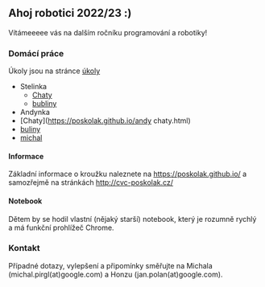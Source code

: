 ## Ahoj robotici 2022/23 :)

Vítámeeeee vás na dalším ročníku programování a robotiky!

### Domácí práce

Úkoly jsou na stránce [úkoly](/ukoly)

* Stelinka
  * [Chaty](https://poskolak.github.io/StelinkaChaty.html)
  * [bubliny](https://poskolak.github.io/stelinka.html)
*  Andynka
  * [Chaty](https://poskolak.github.io/andy chaty.html)
  * [buliny](https://poskolak.github.io/andy.html)
* [michal](https://poskolak.github.io/michal.html)

#### Informace

Základní informace o kroužku naleznete na https://poskolak.github.io/ a samozřejmě na stránkách http://cvc-poskolak.cz/ 

#### Notebook

Dětem by se hodil vlastní (nějaký starší) notebook, který je rozumně rychlý a má funkční prohlížeč Chrome.

### Kontakt

Případné dotazy, vylepšení a připomínky směřujte na Michala (michal.pirgl(at)google.com) a Honzu (jan.polan(at)google.com).
